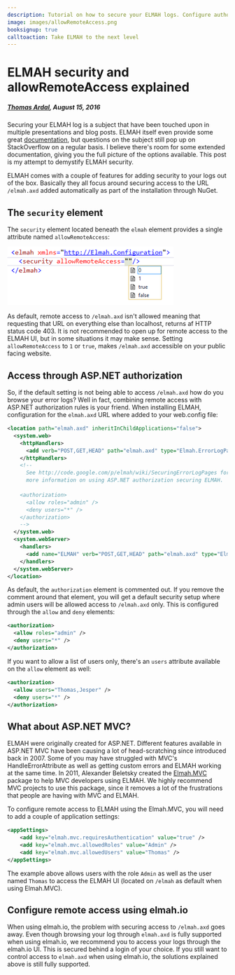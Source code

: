```yaml
---
description: Tutorial on how to secure your ELMAH logs. Configure authorization through web.config and learn how to set it up when using ASP.NET MVC.
image: images/allowRemoteAccess.png
booksignup: true
calltoaction: Take ELMAH to the next level
---
```


# ELMAH security and allowRemoteAccess explained

##### [Thomas Ardal](http://elmah.io/about/), August 15, 2016

Securing your ELMAH log is a subject that have been touched upon in multiple presentations and blog posts. ELMAH itself even provide some great [documentation](https://elmah.github.io/a/securing-error-log-pages/), but questions on the subject still pop up on StackOverflow on a regular basis. I believe there's room for some extended documentation, giving you the full picture of the options available. This post is my attempt to demystify ELMAH security.

ELMAH comes with a couple of features for adding security to your logs out of the box. Basically they all focus around securing access to the URL `/elmah.axd` added automatically as part of the installation through NuGet.

## The `security` element

The `security` element located beneath the `elmah` element provides a single attribute named `allowRemoteAccess`:

![allowRemoteAccess](images/allowRemoteAccess.png)

As default, remote access to `/elmah.axd` isn't allowed meaning that requesting that URL on everything else than localhost, returns af HTTP status code 403. It is not recommended to open up for remote access to the ELMAH UI, but in some situations it may make sense. Setting `allowRemoteAccess` to `1` or `true`, makes `/elmah.axd` accessible on your public facing website.

## Access through ASP.NET authorization

So, if the default setting is not being able to access `/elmah.axd` how do you browse your error logs? Well in fact, combining remote access with ASP.NET authorization rules is your friend. When installing ELMAH, configuration for the `elmah.axd` URL where added to your web.config file:

```xml
<location path="elmah.axd" inheritInChildApplications="false">
  <system.web>
    <httpHandlers>
      <add verb="POST,GET,HEAD" path="elmah.axd" type="Elmah.ErrorLogPageFactory, Elmah" />
    </httpHandlers>
    <!-- 
      See http://code.google.com/p/elmah/wiki/SecuringErrorLogPages for 
      more information on using ASP.NET authorization securing ELMAH.

    <authorization>
      <allow roles="admin" />
      <deny users="*" />  
    </authorization>
    -->
  </system.web>
  <system.webServer>
    <handlers>
      <add name="ELMAH" verb="POST,GET,HEAD" path="elmah.axd" type="Elmah.ErrorLogPageFactory, Elmah" preCondition="integratedMode" />
    </handlers>
  </system.webServer>
</location>
```

As default, the `authorization` element is commented out. If you remove the comment around that element, you will get a default security setup where admin users will be allowed access to `/elmah.axd` only. This is configured through the `allow` and `deny` elements:

```xml
<authorization>
  <allow roles="admin" />
  <deny users="*" />  
</authorization>
```

If you want to allow a list of users only, there's an `users` attribute available on the `allow` element as well:

```xml
<authorization>
  <allow users="Thomas,Jesper" />
  <deny users="*" />  
</authorization>
```

## What about ASP.NET MVC?

ELMAH were originally created for ASP.NET. Different features available in ASP.NET MVC have been causing a lot of head-scratching since introduced back in 2007. Some of you may have struggled with MVC's HandleErrorAttribute as well as getting custom errors and ELMAH working at the same time. In 2011, Alexander Beletsky created the [Elmah.MVC](https://github.com/alexbeletsky/elmah-mvc) package to help MVC developers using ELMAH. We highly recommend MVC projects to use this package, since it removes a lot of the frustrations that people are having with MVC and ELMAH.

To configure remote access to ELMAH using the Elmah.MVC, you will need to add a couple of application settings:

```xml
<appSettings>
    <add key="elmah.mvc.requiresAuthentication" value="true" />
    <add key="elmah.mvc.allowedRoles" value="Admin" />
    <add key="elmah.mvc.allowedUsers" value="Thomas" />
</appSettings>
```

The example above allows users with the role `Admin` as well as the user named `Thomas` to access the ELMAH UI (located on `/elmah` as default when using Elmah.MVC).

## Configure remote access using elmah.io

When using elmah.io, the problem with securing access to `/elmah.axd` goes away. Even though browsing your log through `elmah.axd` is fully supported when using elmah.io, we recommend you to access your logs through the elmah.io UI. This is secured behind a login of your choice. If you still want to control access to `elmah.axd` when using elmah.io, the solutions explained above is still fully supported.